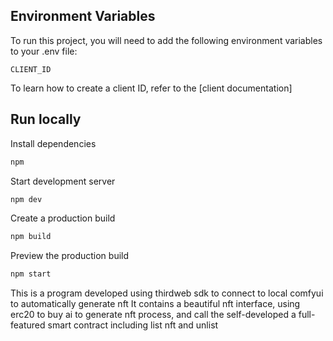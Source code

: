 
## Environment Variables

To run this project, you will need to add the following environment variables to your .env file:

`CLIENT_ID`

To learn how to create a client ID, refer to the [client documentation]

## Run locally

Install dependencies

```bash
npm
```

Start development server

```bash
npm dev
```

Create a production build

```bash
npm build
```

Preview the production build

```bash
npm start
```

This is a program developed using thirdweb sdk to connect to local comfyui to automatically generate nft It contains a beautiful nft interface, using erc20 to buy ai to generate nft process, and call the self-developed a full-featured smart contract including list nft and unlist
